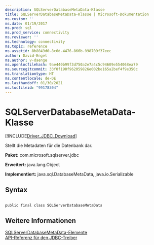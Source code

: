 ```yaml
---
description: SQLServerDatabaseMetaData-Klasse
title: SQLServerDatabaseMetaData-Klasse | Microsoft-Dokumentation
ms.custom: ''
ms.date: 01/19/2017
ms.prod: sql
ms.prod_service: connectivity
ms.reviewer: ''
ms.technology: connectivity
ms.topic: reference
ms.assetid: 8b8049d0-8c6d-4476-866b-098709f37eec
author: David-Engel
ms.author: v-daenge
ms.openlocfilehash: 9ae440b99f3d750a2e7a4c5c94609e554068ea79
ms.sourcegitcommit: 33f0f190f962059826e002be165a2bef4f9e350c
ms.translationtype: HT
ms.contentlocale: de-DE
ms.lasthandoff: 01/30/2021
ms.locfileid: "99178304"
---
```

# <a name="sqlserverdatabasemetadata-class"></a>SQLServerDatabaseMetaData-Klasse
[!INCLUDE[Driver_JDBC_Download](../../../includes/driver_jdbc_download.md)]

  Stellt die Metadaten für die Datenbank dar.  
  
 **Paket:** com.microsoft.sqlserver.jdbc  
  
 **Erweitert:** java.lang.Object  
  
 **Implementiert:** java.sql.DatabaseMetaData, java.io.Serializable  
  
## <a name="syntax"></a>Syntax  
  
```  
  
public final class SQLServerDatabaseMetaData  
```  
  
## <a name="see-also"></a>Weitere Informationen  
 [SQLServerDatabaseMetaData-Elemente](../../../connect/jdbc/reference/sqlserverdatabasemetadata-members.md)   
 [API-Referenz für den JDBC-Treiber](../../../connect/jdbc/reference/jdbc-driver-api-reference.md)  
  
  
